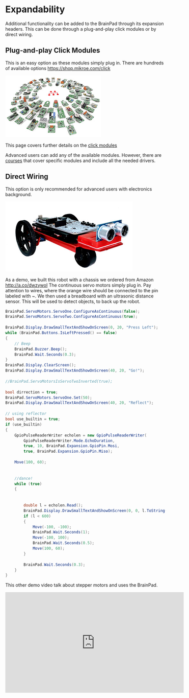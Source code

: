 # Expandability

Additional functionality can be added to the BrainPad through its expansion headers. This can be done through a plug-and-play click modules or by direct wiring.

## Plug-and-play Click Modules
This is an easy option as these modules simply plug in. There are hundreds of available options https://shop.mikroe.com/click 

![Mikroelektronika Click](images/mikro-click.jpg) 

This page covers further details on the [click modules](../tinyclr/accessories/mikroe_arduino_uno_click_shield.md)

Advanced users can add any of the available modules. However, there are [courses](courses/intro.md) that cover specific modules and include all the needed drivers.

## Direct Wiring
This option is only recommended for advanced users with electronics background. 

![BrainBot](images/brainbot.jpg) 

As a demo, we built this robot with a chassis we ordered from Amazon http://a.co/dwzywoI The continuous servo motors simply plug in. Pay attention to wires, where the orange wire should be connected to the pin labeled with ~. We then used a breadboard with an ultrasonic distance sensor. This will be used to detect objects, to back up the robot.

```csharp
BrainPad.ServoMotors.ServoOne.ConfigureAsContinuous(false);
BrainPad.ServoMotors.ServoTwo.ConfigureAsContinuous(true);

BrainPad.Display.DrawSmallTextAndShowOnScreen(0, 20, "Press Left");
while (BrainPad.Buttons.IsLeftPressed() == false)
{
    // Beep 
    BrainPad.Buzzer.Beep();
    BrainPad.Wait.Seconds(0.3);
}
BrainPad.Display.ClearScreen();
BrainPad.Display.DrawSmallTextAndShowOnScreen(40, 20, "Go!");

//BrainPad.ServoMotorsIsServoTwoInverted(true);

bool dirrection = true;
BrainPad.ServoMotors.ServoOne.Set(50);
BrainPad.Display.DrawSmallTextAndShowOnScreen(40, 20, "Reflect");

// using reflector
bool use_builtin = true;
if (use_builtin)
{
    GpioPulseReaderWriter echolen = new GpioPulseReaderWriter(
        GpioPulseReaderWriter.Mode.EchoDuration,
        true, 10, BrainPad.Expansion.GpioPin.Mosi,
        true, BrainPad.Expansion.GpioPin.Miso);

    Move(100, 60);


    //dance!
    while (true)
    {

                    
        double l = echolen.Read();
        BrainPad.Display.DrawSmallTextAndShowOnScreen(0, 0, l.ToString());
        if (l < 600)
        {
            Move(-100, -100);
            BrainPad.Wait.Seconds(1);
            Move(-100, 100);
            BrainPad.Wait.Seconds(0.5);
            Move(100, 60);
        }

        BrainPad.Wait.Seconds(0.3);
    }
}
```

This other demo video talk about stepper motors and uses the BrainPad.

<iframe width="560" height="315" src="https://www.youtube.com/embed/SdUkC9XtTSo" frameborder="0" allowfullscreen></iframe>
